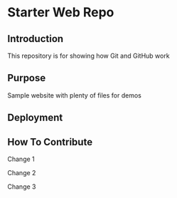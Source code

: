 # Starter Web Repo

## Introduction

This repository is for showing how Git and GitHub work

## Purpose

Sample website with plenty of files for demos

## Deployment

## How To Contribute

Change 1

Change 2

Change 3